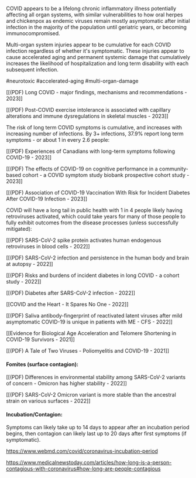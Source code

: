 
COVID appears to be a lifelong chronic inflammatory illness potentially affecting all organ systems, with similar vulnerabilities to how oral herpes and chickenpox as endemic viruses remain mostly asymptomatic after initial infection in the majority of the population until geriatric years, or becoming immunocompromised.

Multi-organ system injuries appear to be cumulative for each COVID infection regardless of whether it's symptomatic. These injuries appear to cause accelerated aging and permanent systemic damage that cumulatively increases the likelihood of hospitalization and long term disability with each subsequent infection.

#neurotoxic #accelerated-aging #multi-organ-damage

[[(PDF) Long COVID - major findings, mechanisms and recommendations - 2023]]

[[(PDF) Post-COVID exercise intolerance is associated with capillary alterations and immune dysregulations in skeletal muscles - 2023]]

The risk of long term COVID symptoms is cumulative, and increases with increasing number of infections. By 3+ infections, 37.9% report long term symptoms - or about 1 in every 2.6 people:

[[(PDF) Experiences of Canadians with long-term symptoms following COVID-19 - 2023]]

[[(PDF) The effects of COVID-19 on cognitive performance in a community-based cohort - a COVID symptom study biobank prospective cohort study - 2023]]

[[(PDF) Association of COVID-19 Vaccination With Risk for Incident Diabetes After COVID-19 Infection - 2023]]

COVID will have a long tail in public health with 1 in 4 people likely having retroviruses activated, which could take years for many of those people to fully exhibit outcomes from the disease processes (unless successfully mitigated):

[[(PDF) SARS-CoV-2 spike protein activates human endogenous retroviruses in blood cells - 2022]]

[[(PDF) SARS-CoV-2 infection and persistence in the human body and brain at autopsy - 2022]]

[[(PDF) Risks and burdens of incident diabetes in long COVID - a cohort study - 2022]]

[[(PDF) Diabetes after SARS-CoV-2 infection - 2022]]

[[COVID and the Heart - It Spares No One - 2022]]

[[(PDF) Saliva antibody-fingerprint of reactivated latent viruses after mild asymptomatic COVID-19 is unique in patients with ME - CFS - 2022]]

[[Evidence for Biological Age Acceleration and Telomere Shortening in COVID-19 Survivors - 2021]]

[[(PDF) A Tale of Two Viruses - Poliomyelitis and COVID-19 - 2021]]

#### Fomites (surface contagion):

[[(PDF) Differences in environmental stability among SARS-CoV-2 variants of concern - Omicron has higher stability - 2022]]

[[(PDF) SARS-CoV-2 Omicron variant is more stable than the ancestral strain on various surfaces - 2022]]

#### Incubation/Contagion:

Symptoms can likely take up to 14 days to appear after an incubation period begins, then contagion can likely last up to 20 days after first symptoms (if symptomatic).

https://www.webmd.com/covid/coronavirus-incubation-period

https://www.medicalnewstoday.com/articles/how-long-is-a-person-contagious-with-coronavirus#how-long-are-people-contagious